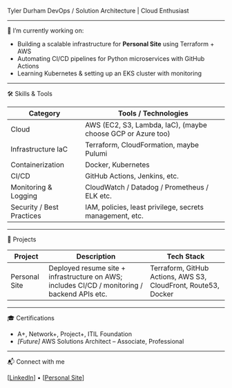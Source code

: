Tyler Durham
DevOps / Solution Architecture | Cloud Enthusiast

---

🔭 I’m currently working on:

- Building a scalable infrastructure for **Personal Site** using Terraform + AWS
- Automating CI/CD pipelines for Python microservices with GitHub Actions
- Learning Kubernetes & setting up an EKS cluster with monitoring

---

🛠 Skills & Tools

| Category            | Tools / Technologies |
|---------------------|----------------------|
| Cloud               | AWS (EC2, S3, Lambda, IaC), (maybe choose GCP or Azure too) |
| Infrastructure IaC  | Terraform, CloudFormation, maybe Pulumi |
| Containerization    | Docker, Kubernetes |
| CI/CD               | GitHub Actions, Jenkins, etc. |
| Monitoring & Logging| CloudWatch / Datadog / Prometheus / ELK etc. |
| Security / Best Practices | IAM, policies, least privilege, secrets management, etc. |

---

📂 Projects

| Project | Description | Tech Stack |
|---------|-------------|------------|
| Personal Site | Deployed resume site + infrastructure on AWS; includes CI/CD / monitoring / backend APIs etc. | Terraform, GitHub Actions, AWS S3, CloudFront, Route53, Docker |

---

🎓 Certifications

- A+, Network+, Project+, ITIL Foundation  
- *[Future]* AWS Solutions Architect – Associate, Professional

---

📬 Connect with me

[[LinkedIn](https://www.linkedin.com/in/tylerdurham208/)] • [[Personal Site](www.tyleradurham.com)]  
